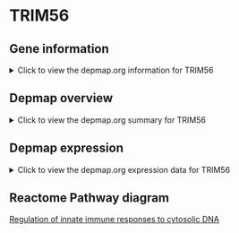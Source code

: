 <h1>TRIM56</h1>

<h2>Gene information</h2>
<details>
  <summary>Click to view the depmap.org information for TRIM56</summary>
  <iframe src="https://depmap.org/portal/gene/TRIM56?tab=about" style="border:none;width:100%;height:800px"></iframe>
</details>

<h2>Depmap overview</h2>
<details>
  <summary>Click to view the depmap.org summary for TRIM56</summary>
  <iframe src="https://depmap.org/portal/gene/TRIM56?tab=overview" style="border:none;width:100%;height:800px"></iframe>
</details>

<h2>Depmap expression</h2>
<details>
  <summary>Click to view the depmap.org expression data for TRIM56</summary>
  <iframe src="https://depmap.org/portal/gene/TRIM56?tab=characterization" style="border:none;width:100%;height:800px"></iframe>
</details>



<h2>Reactome Pathway diagram</h2>
<a href="https://reactome.org/PathwayBrowser/#/R-HSA-3134975" target="_BLANK">Regulation of innate immune responses to cytosolic DNA</a>




